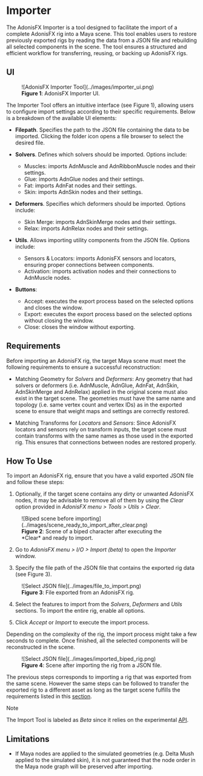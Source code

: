 # Importer

The AdonisFX Importer is a tool designed to facilitate the import of a complete AdonisFX rig into a Maya scene. This tool enables users to restore previously exported rigs by reading the data from a JSON file and rebuilding all selected components in the scene. The tool ensures a structured and efficient workflow for transferring, reusing, or backing up AdonisFX rigs.

## UI

<figure markdown>
  ![AdonisFX Importer Tool](../images/importer_ui.png)
  <figcaption><b>Figure 1</b>: AdonisFX Importer UI.</figcaption>
</figure>

The Importer Tool offers an intuitive interface (see Figure 1), allowing users to configure import settings according to their specific requirements. Below is a breakdown of the available UI elements:

- **Filepath**. Specifies the path to the JSON file containing the data to be imported. Clicking the folder icon opens a file browser to select the desired file.

- **Solvers**. Defines which solvers should be imported. Options include:
    - Muscles: imports AdnMuscle and AdnRibbonMuscle nodes and their settings.
    - Glue: imports AdnGlue nodes and their settings.
    - Fat: imports AdnFat nodes and their settings.
    - Skin: imports AdnSkin nodes and their settings.

- **Deformers**. Specifies which deformers should be imported. Options include:
    - Skin Merge: imports AdnSkinMerge nodes and their settings.
    - Relax: imports AdnRelax nodes and their settings.

- **Utils**. Allows importing utility components from the JSON file. Options include:
    - Sensors & Locators: imports AdonisFX sensors and locators, ensuring proper connections between components.
    - Activation: imports activation nodes and their connections to AdnMuscle nodes.

- **Buttons**:
    - Accept: executes the export process based on the selected options and closes the window.
    - Export: executes the export process based on the selected options without closing the window.
    - Close: closes the window without exporting.

## Requirements

Before importing an AdonisFX rig, the target Maya scene must meet the following requirements to ensure a successful reconstruction:

- Matching Geometry for *Solvers* and *Deformers*: Any geometry that had solvers or deformers (i.e. AdnMuscle, AdnGlue, AdnFat, AdnSkin, AdnSkinMerge and AdnRelax) applied in the original scene must also exist in the target scene. The geometries must have the same name and topology (i.e. same vertex count and vertex IDs) as in the exported scene to ensure that weight maps and settings are correctly restored.

- Matching Transforms for *Locators* and *Sensors*: Since AdonisFX locators and sensors rely on transform inputs, the target scene must contain transforms with the same names as those used in the exported rig. This ensures that connections between nodes are restored properly.

## How To Use

To import an AdonisFX rig, ensure that you have a valid exported JSON file and follow these steps:

1. Optionally, if the target scene contains any dirty or unwanted AdonisFX nodes, it may be advisable to remove all of them by using the *Clear* option provided in *AdonisFX menu > Tools > Utils > Clear*.

<figure markdown>
  ![Biped scene before importing](../images/scene_ready_to_import_after_clear.png)
  <figcaption><b>Figure 2</b>: Scene of a biped character after executing the *Clear* and ready to import.</figcaption>
</figure>

2. Go to *AdonisFX menu > I/O > Import (beta)* to open the *Importer* window.

3. Specify the file path of the JSON file that contains the exported rig data (see Figure 3).

<figure markdown>
  ![Select JSON file](../images/file_to_import.png)
  <figcaption><b>Figure 3</b>: File exported from an AdonisFX rig.</figcaption>
</figure>

4. Select the features to import from the *Solvers*, *Deformers* and *Utils* sections. To import the entire rig, enable all options.

5. Click *Accept* or *Import* to execute the import process.

Depending on the complexity of the rig, the import process might take a few seconds to complete. Once finished, all the selected components will be reconstructed in the scene.

<figure markdown>
  ![Select JSON file](../images/imported_biped_rig.png)
  <figcaption><b>Figure 4</b>: Scene after importing the rig from a JSON file.</figcaption>
</figure>

The previous steps corresponds to importing a rig that was exported from the same scene. However the same steps can be followed to transfer the exported rig to a different asset as long as the target scene fulfills the requirements listed in this [section](#requirements).

<!-- To complete if we are finally allowed to expose Kobun asset) -->

> [!NOTE]
> The Import Tool is labeled as *Beta* since it relies on the experimental [API](../api).

## Limitations

- If Maya nodes are applied to the simulated geometries (e.g. Delta Mush applied to the simulated skin), it is not guaranteed that the node order in the Maya node graph will be preserved after importing.
